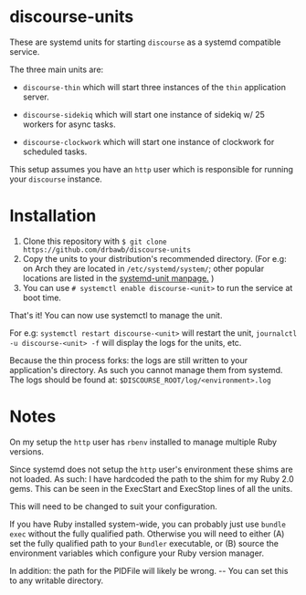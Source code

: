 discourse-units
===============

These are systemd units for starting `discourse` as a systemd compatible service.

The three main units are:

 * `discourse-thin` which will start three instances of the `thin` application server.

 * `discourse-sidekiq` which will start one instance of sidekiq w/ 25 workers for async tasks.

 * `discourse-clockwork` which will start one instance of clockwork for scheduled tasks.


This setup assumes you have an `http` user which is responsible for running your `discourse` instance.


Installation
============

 1. Clone this repository with `$ git clone https://github.com/drbawb/discourse-units`
 2. Copy the units to your distribution's recommended directory. (For e.g: on Arch they are located in `/etc/systemd/system/`; other popular locations are listed in the [systemd-unit manpage.](http://www.freedesktop.org/software/systemd/man/systemd.unit.html) )
 3. You can use `# systemctl enable discourse-<unit>` to run the service at boot time.

That's it! You can now use systemctl to manage the unit.

For e.g: `systemctl restart discourse-<unit>` will restart the unit, `journalctl -u discourse-<unit> -f` will display the logs for the units, etc.

Because the thin process forks: the logs are still written to your application's directory. As such you cannot manage them from systemd. The logs should be found at: `$DISCOURSE_ROOT/log/<environment>.log` 

Notes
=====

On my setup the `http` user has `rbenv` installed to manage multiple Ruby versions.

Since systemd does not setup the `http` user's environment these shims are not loaded. As such: I have hardcoded the path to the shim for my Ruby 2.0 gems. This can be seen in the ExecStart and ExecStop lines of all the units.

This will need to be changed to suit your configuration.

If you have Ruby installed system-wide, you can probably just use `bundle exec` without the fully qualified path.
Otherwise you will need to either (A) set the fully qualified path to your `Bundler` executable, or (B) source the environment variables which configure your Ruby version manager.

In addition: the path for the PIDFile will likely be wrong. -- You can set this to any writable directory.
